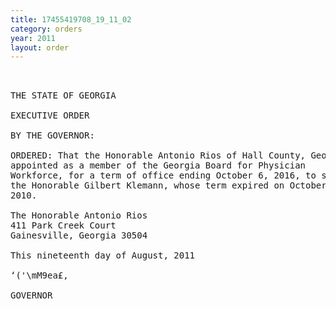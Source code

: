 ```yaml
---
title: 17455419708_19_11_02
category: orders
year: 2011
layout: order
---
```


<pre> 

THE STATE OF GEORGIA

EXECUTIVE ORDER

BY THE GOVERNOR:

ORDERED: That the Honorable Antonio Rios of Hall County, Georgia, is
appointed as a member of the Georgia Board for Physician
Workforce, for a term of office ending October 6, 2016, to succeed
the Honorable Gilbert Klemann, whose term expired on October 6,
2010.

The Honorable Antonio Rios
411 Park Creek Court
Gainesville, Georgia 30504

This nineteenth day of August, 2011

‘('\mM9ea£,

GOVERNOR

</pre>
